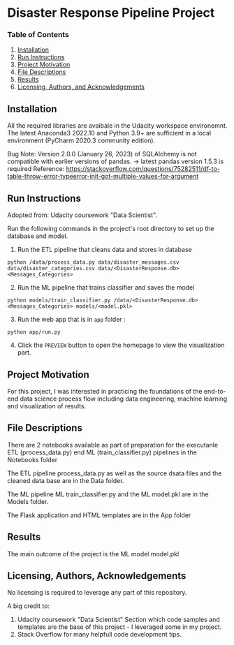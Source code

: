 # Disaster Response Pipeline Project
### Table of Contents

1. [Installation](#installation)
2. [Run Instructions](#run_instructios)
2. [Project Motivation](#motivation)
3. [File Descriptions](#files)
4. [Results](#results)
5. [Licensing, Authors, and Acknowledgements](#licensing)

## Installation <a name="installation"></a>

All the required libraries are avaibale in the Udacity workspace environemnt.
The latest Anaconda3 2022.10 and Python 3.9+ are sufficient in a local environment (PyCharm 2020.3 community edition).
 
Bug Note: Version 2.0.0 (January 26, 2023) of SQLAlchemy is not compatible with earlier versions of pandas.
-> latest pandas version 1.5.3 is required
 Reference: https://stackoverflow.com/questions/75282511/df-to-table-throw-error-typeerror-init-got-multiple-values-for-argument


## Run Instructions <a name="run_instructios"></a>
Adopted from: Udacity coursework "Data Scientist".

Run the following commands in the project's root directory to set up the database and model.


1. Run the ETL pipeline that cleans data and stores in database
   
`python /data/process_data.py data/disaster_messages.csv data/disaster_categories.csv data/<DisasterResponse.db> <Messages_Categories>`

2. Run the ML pipeline that trains classifier and saves the model 
   
`python models/train_classifier.py /data/<DisasterResponse.db> <Messages_Categories> models/<model.pkl>`

3. Run the web app that is in `app` folder :
   
`python app/run.py`

4. Click the `PREVIEW` button to open the homepage to view the visualization part. 

## Project Motivation<a name="motivation"></a>

For this project, I was interested in practicing the foundations of the end-to-end data science process flow including data engineering,
machine learning and visualization of results.

## File Descriptions <a name="files"></a>

There are 2 notebooks available as part of preparation for the executanle ETL (process_data.py) end ML (train_classifier.py) pipelines in the Notebooks folder

The ETL pipeline process_data.py as well as the source dsata files and the cleaned data base are in the Data folder.

The ML pipeline ML train_classifier.py and the ML model.pkl are in the Models folder.

The Flask application and HTML templates are in the App folder


## Results<a name="results"></a>

The main outcome of the project is the ML model model.pkl

## Licensing, Authors, Acknowledgements<a name="licensing"></a>

No licensing is required to leverage any part of this repository.

A big credit to:
1. Udacity coursework "Data Scientist" Section which code samples and templates are the base of this project - I leveraged some in my project.
2. Stack Overflow for many helpfull code development tips.


